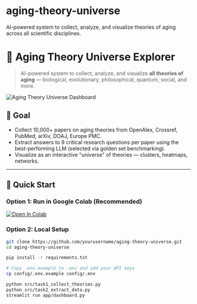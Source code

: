 # aging-theory-universe
AI-powered system to collect, analyze, and visualize theories of aging across all scientific disciplines.
# 🧬 Aging Theory Universe Explorer

> AI-powered system to collect, analyze, and visualize **all theories of aging** — biological, evolutionary, philosophical, quantum, social, and more.

![Aging Theory Universe Dashboard](docs/screenshot.png)

## 🎯 Goal

- Collect 10,000+ papers on aging theories from OpenAlex, Crossref, PubMed, arXiv, DOAJ, Europe PMC.
- Extract answers to 9 critical research questions per paper using the best-performing LLM (selected via golden set benchmarking).
- Visualize as an interactive "universe" of theories — clusters, heatmaps, networks.

---

## 🚀 Quick Start

### Option 1: Run in Google Colab (Recommended)

[![Open In Colab](https://colab.research.google.com/assets/colab-badge.svg)](https://colab.research.google.com/github/yourusername/aging-theory-universe/blob/main/notebooks/demo_colab.ipynb)

### Option 2: Local Setup

```bash
git clone https://github.com/yourusername/aging-theory-universe.git
cd aging-theory-universe

pip install -r requirements.txt

# Copy .env.example to .env and add your API keys
cp config/.env.example config/.env

python src/task1_collect_theories.py
python src/task2_extract_data.py
streamlit run app/dashboard.py
